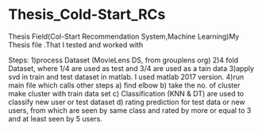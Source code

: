 # Thesis_Cold-Start_RCs
Thesis Field(Col-Start Recommendation System,Machine Learning)My Thesis file .That I tested and worked with

Steps:
1)process Dataset (MovieLens DS, from grouplens org)
2)4 fold Dataset, where 1/4 are used as test and 3/4 are used as a tain data
3)apply svd in train and test dataset in matlab.
I used matlab 2017 version.
4)run main file which calls other steps
  a) find elbow
  b) take the no. of cluster make cluster with train data set
  c) Classification (KNN & DT) are used to classify new user or test dataset
  d) rating prediction for test data or new users, from which are seen by same class and rated by more or equal to 3 and at least seen by 5 users.
